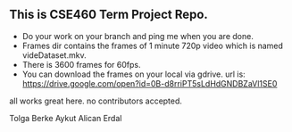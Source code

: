 This is CSE460 Term Project Repo.
-------------------------------------------
* Do your work on your branch and ping me when you are done.
* Frames dir contains the frames of 1 minute 720p video which is named videDataset.mkv. 
* There is 3600 frames for 60fps.
* You can download the frames on your local via gdrive. url is: https://drive.google.com/open?id=0B-d8rriPT5sLdHdGNDBZaVl1SE0


all works great here.
no contributors accepted.

Tolga Berke Aykut Alican Erdal